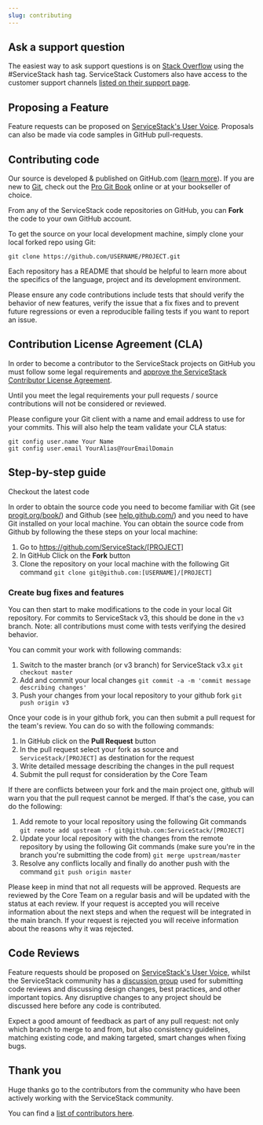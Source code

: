 ```yaml
---
slug: contributing
---
```


## Ask a support question

The easiest way to ask support questions is on [Stack Overflow](http://stackoverflow.com/search?q=servicestack) using the #ServiceStack hash tag. ServiceStack Customers also have access to the customer support channels [listed on their support page](http://servicestack.net/account/support).

## Proposing a Feature 

Feature requests can be proposed on [ServiceStack's User Voice](http://servicestack.uservoice.com/forums/176786-feature-requests). Proposals can also be made via code samples in GitHub pull-requests.

## Contributing code

Our source is developed & published on GitHub.com ([learn more](https://help.github.com/)). If you are new to [Git](http://git-scm.com), check out the [Pro Git Book](http://git-scm.com/book) online or at your bookseller of choice.

From any of the ServiceStack code repositories on GitHub, you can **Fork** the code to your own GitHub account.

To get the source on your local development machine, simply clone your local forked repo using Git:

    git clone https://github.com/USERNAME/PROJECT.git

Each repository has a README that should be helpful to learn more about the specifics of the language, project and its development environment.

Please ensure any code contributions include tests that should verify the behavior of new features, verify the issue that a fix fixes and to prevent future regressions or even a reproducible failing tests if you want to report an issue.

## Contribution License Agreement (CLA)

In order to become a contributor to the ServiceStack projects on GitHub you must follow some legal requirements and [approve the ServiceStack Contributor License Agreement](https://docs.google.com/forms/d/16Op0fmKaqYtxGL4sg7w_g-cXXyCoWjzppgkuqzOeKyk/viewform).

Until you meet the legal requirements your pull requests / source contributions will not be considered or reviewed.

Please configure your Git client with a name and email address to use for your commits. This will also help the team validate your CLA status:

    git config user.name Your Name
    git config user.email YourAlias@YourEmailDomain

## Step-by-step guide

Checkout the latest code

In order to obtain the source code you need to become familiar with Git (see [progit.org/book/](http://progit.org/book/)) and Github (see [help.github.com/](http://help.github.com/)) and you need to have Git installed on your local machine. You can obtain the source code from Github by following the these steps on your local machine:

  1. Go to https://github.com/ServiceStack/[PROJECT]
  2. In GitHub Click on the **Fork** button
  3. Clone the repository on your local machine with the following Git command `git clone git@github.com:[USERNAME]/[PROJECT]`

### Create bug fixes and features

You can then start to make modifications to the code in your local Git repository. For commits to ServiceStack v3, this should be done in the `v3` branch. Note: all contributions must come with tests verifying the desired behavior.

You can commit your work with following commands:

  1. Switch to the master branch (or v3 branch) for ServiceStack v3.x
      `git checkout master`
  2. Add and commit your local changes
      `git commit -a -m 'commit message describing changes'`
  3. Push your changes from your local repository to your github fork
      `git push origin v3`

Once your code is in your github fork, you can then submit a pull request for the team's review. You can do so with the following commands:

  1. In GitHub click on the **Pull Request** button 
  2. In the pull request select your fork as source and `ServiceStack/[PROJECT]` as destination for the request
  3. Write detailed message describing the changes in the pull request
  4. Submit the pull requst for consideration by the Core Team

If there are conflicts between your fork and the main project one, github will warn you that the pull request cannot be merged. If that's the case, you can do the following:

  1. Add remote to your local repository using the following Git commands
    `git remote add upstream -f git@github.com:ServiceStack/[PROJECT]`
  2. Update your local repository with the changes from the remote repository by using the following Git commands (make sure you're in the branch you're submitting the code from)
    `git merge upstream/master`
  3. Resolve any conflicts locally and finally do another push with the command
    `git push origin master`

Please keep in mind that not all requests will be approved. Requests are reviewed by the Core Team on a regular basis and will be updated with the status at each review. If your request is accepted you will receive information about the next steps and when the request will be integrated in the main branch. If your request is rejected you will receive information about the reasons why it was rejected.

## Code Reviews

Feature requests should be proposed on [ServiceStack's User Voice](http://servicestack.uservoice.com/forums/176786-feature-requests), whilst the ServiceStack community has a [discussion group](https://plus.google.com/u/0/communities/112445368900682590445) used for submitting code reviews and discussing design changes, best practices, and other important topics. Any disruptive changes to any project should be discussed here before any code is contributed.

Expect a good amount of feedback as part of any pull request: not only which branch to merge to and from, but also consistency guidelines, matching existing code, and making targeted, smart changes when fixing bugs.

## Thank you

Huge thanks go to the contributors from the community who have been actively working with the ServiceStack community.

You can find a [list of contributors here](https://github.com/ServiceStack/ServiceStack#contributors).